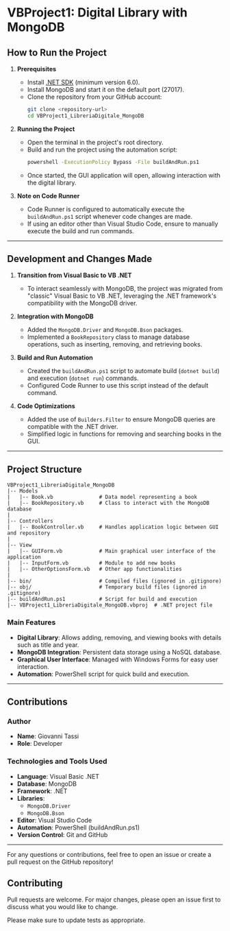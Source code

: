 # VBProject1: Digital Library with MongoDB

## How to Run the Project

1. **Prerequisites**

   - Install [.NET SDK](https://dotnet.microsoft.com/download) (minimum version 6.0).
   - Install MongoDB and start it on the default port (27017).
   - Clone the repository from your GitHub account:
     ```bash
     git clone <repository-url>
     cd VBProject1_LibreriaDigitale_MongoDB
     ```

2. **Running the Project**

   - Open the terminal in the project's root directory.
   - Build and run the project using the automation script:
     ```bash
     powershell -ExecutionPolicy Bypass -File buildAndRun.ps1
     ```
   - Once started, the GUI application will open, allowing interaction with the digital library.

3. **Note on Code Runner**

   - Code Runner is configured to automatically execute the `buildAndRun.ps1` script whenever code changes are made.
   - If using an editor other than Visual Studio Code, ensure to manually execute the build and run commands.

---

## Development and Changes Made

1. **Transition from Visual Basic to VB .NET**

   - To interact seamlessly with MongoDB, the project was migrated from "classic" Visual Basic to VB .NET, leveraging the .NET framework's compatibility with the MongoDB driver.

2. **Integration with MongoDB**

   - Added the `MongoDB.Driver` and `MongoDB.Bson` packages.
   - Implemented a `BookRepository` class to manage database operations, such as inserting, removing, and retrieving books.

3. **Build and Run Automation**

   - Created the `buildAndRun.ps1` script to automate build (`dotnet build`) and execution (`dotnet run`) commands.
   - Configured Code Runner to use this script instead of the default command.

4. **Code Optimizations**

   - Added the use of `Builders.Filter` to ensure MongoDB queries are compatible with the .NET driver.
   - Simplified logic in functions for removing and searching books in the GUI.

---

## Project Structure

```
VBProject1_LibreriaDigitale_MongoDB
|-- Models
|   |-- Book.vb               # Data model representing a book
|   |-- BookRepository.vb     # Class to interact with the MongoDB database
|
|-- Controllers
|   |-- BookController.vb     # Handles application logic between GUI and repository
|
|-- View
|   |-- GUIForm.vb            # Main graphical user interface of the application
|   |-- InputForm.vb          # Module to add new books
|   |-- OtherOptionsForm.vb   # Other app functionalities
|
|-- bin/                      # Compiled files (ignored in .gitignore)
|-- obj/                      # Temporary build files (ignored in .gitignore)
|-- buildAndRun.ps1           # Script for build and execution
|-- VBProject1_LibreriaDigitale_MongoDB.vbproj  # .NET project file
```

### Main Features

- **Digital Library**: Allows adding, removing, and viewing books with details such as title and year.
- **MongoDB Integration**: Persistent data storage using a NoSQL database.
- **Graphical User Interface**: Managed with Windows Forms for easy user interaction.
- **Automation**: PowerShell script for quick build and execution.

---

## Contributions

### Author

- **Name**: Giovanni Tassi
- **Role**: Developer

### Technologies and Tools Used

- **Language**: Visual Basic .NET
- **Database**: MongoDB
- **Framework**: .NET
- **Libraries**:
  - `MongoDB.Driver`
  - `MongoDB.Bson`
- **Editor**: Visual Studio Code
- **Automation**: PowerShell (buildAndRun.ps1)
- **Version Control**: Git and GitHub

---

For any questions or contributions, feel free to open an issue or create a pull request on the GitHub repository!



## Contributing

Pull requests are welcome. For major changes, please open an issue first
to discuss what you would like to change.

Please make sure to update tests as appropriate.